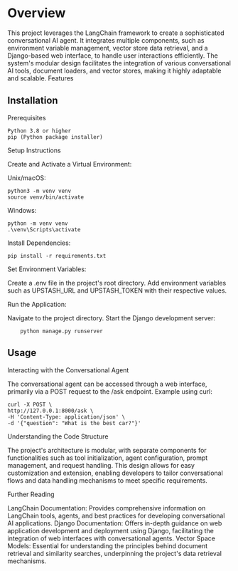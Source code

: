 # Overview

This project leverages the LangChain framework to create a sophisticated conversational AI agent. It integrates multiple components, such as environment variable management, vector store data retrieval, and a Django-based web interface, to handle user interactions efficiently. The system's modular design facilitates the integration of various conversational AI tools, document loaders, and vector stores, making it highly adaptable and scalable.
Features

## Installation
Prerequisites

    Python 3.8 or higher
    pip (Python package installer)

Setup Instructions

  Create and Activate a Virtual Environment:


Unix/macOS:

    python3 -m venv venv
    source venv/bin/activate

Windows:

    python -m venv venv
    .\venv\Scripts\activate

Install Dependencies:

    pip install -r requirements.txt

Set Environment Variables:

   Create a .env file in the project's root directory.
   Add environment variables such as UPSTASH_URL and UPSTASH_TOKEN with their respective values.

Run the Application:

 Navigate to the project directory.
 Start the Django development server:

        python manage.py runserver

## Usage
Interacting with the Conversational Agent

 The conversational agent can be accessed through a web interface, primarily via a POST request to the /ask endpoint.
 Example using curl:

    curl -X POST \
    http://127.0.0.1:8000/ask \
    -H 'Content-Type: application/json' \
    -d '{"question": "What is the best car?"}'

Understanding the Code Structure

  The project's architecture is modular, with separate components for functionalities such as tool initialization, agent configuration, prompt management, and request handling.
  This design allows for easy customization and extension, enabling developers to tailor conversational flows and data handling mechanisms to meet specific requirements.

Further Reading

  LangChain Documentation: Provides comprehensive information on LangChain tools, agents, and best practices for developing conversational AI applications.
  Django Documentation: Offers in-depth guidance on web application development and deployment using Django, facilitating the integration of web interfaces with conversational agents.
  Vector Space Models: Essential for understanding the principles behind document retrieval and similarity searches, underpinning the project's data retrieval mechanisms.

